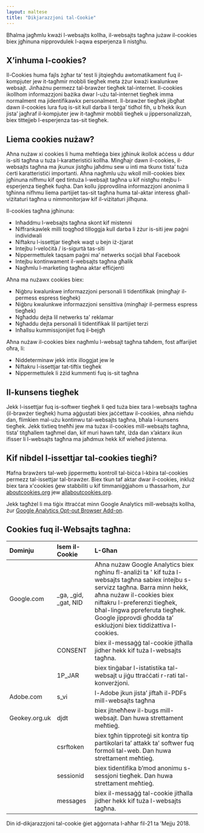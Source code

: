 ```yaml
---
layout: maltese
title: "Dikjarazzjoni tal-Cookie"
---
```


Bħalma jagħmlu kważi l-websajts kollha, il-websajts tagħna jużaw il-cookies biex jgħinuna  nipprovdulek l-aqwa esperjenza li nistgħu.

## X’inhuma l-cookies?

Il-Cookies huma fajls żgħar ta’ test li jitqiegħdu awtomatikament fuq il-kompjuter jew it-tagħmir mobbli tiegħek meta żżur kważi kwalunkwe websajt.  Jinħażnu permezz tal-brawżer tiegħek tal-internet.  Il-cookies ikollhom informazzjoni bażika dwar l-użu tal-internet tiegħek imma normalment ma jidentifikawkx personalment.  Il-brawżer tiegħek jibgħat dawn il-cookies lura fuq is-sit kull darba li terġa’ tidħol fih, u b’hekk ikun jista’ jagħraf il-kompjuter jew it-tagħmir mobbli tiegħek u jippersonalizzah, biex tittejjeb l-esperjenza tas-sit tiegħek.

## Liema cookies nużaw?

Aħna nużaw xi cookies li huma meħtieġa biex jgħinuk ikollok aċċess u ddur is-siti tagħna u tuża l-karatteristiċi kollha.  Mingħajr dawn il-cookies, il-websajts tagħna ma jkunux jistgħu jaħdmu sew u inti ma tkunx tista’ tuża ċerti karatteristiċi importanti.  Aħna nagħmlu użu wkoll mill-cookies biex jgħinuna nifhmu kif qed tintuża l-websajt tagħna u kif nistgħu ntejbu l-esperjenza tiegħek fuqha.  Dan kollu jipprovdilna informazzjoni anonima li tgħinna nifhmu liema partijiet tas-sit tagħna huma tal-aktar interess għall-viżitaturi tagħna u nimmonitorjaw kif il-viżitaturi jilħquna.

Il-cookies tagħna jgħinuna:
- Inħaddmu l-websajts tagħna skont kif mistenni 
- Niffrankawlek milli toqgħod tilloggja kull darba li żżur is-siti jew paġni individwali 
- Niftakru l-issettjar tiegħek waqt u bejn iż-żjarat 
- Intejbu l-veloċità / is-sigurtà tas-siti 
- Nippermettulek taqsam paġni ma’ netwerks soċjali bħal Facebook 
- Intejbu kontinwament il-websajts tagħna għalik 
- Nagħmlu l-marketing tagħna aktar effiċjenti

Aħna ma nużawx cookies biex:
- Niġbru kwalunkwe informazzjoni personali li tidentifikak (mingħajr il-permess espress tiegħek)
- Niġbru kwalunkwe informazzjoni sensittiva (mingħajr il-permess espress tiegħek)
- Ngħaddu dejta lil netwerks ta' reklamar
- Ngħaddu dejta personali li tidentifikak lil partijiet terzi
- Inħallsu kummissjonijiet fuq il-bejgħ

Aħna nużaw il-cookies biex nagħmlu l-websajt tagħna taħdem, fost affarijiet oħra, li:
- Niddeterminaw jekk intix illoggjat jew le
- Niftakru l-issettjar tat-tiftix tiegħek
- Nippermettulek li żżid kummenti fuq is-sit tagħna

## Il-kunsens tiegħek

Jekk l-issettjar fuq is-softwer tiegħek li qed tuża biex tara l-websajts tagħna (il-brawżer tiegħek) huma aġġustati biex jaċċettaw il-cookies, aħna nieħdu dan, flimkien mal-użu kontinwu tal-websajts tagħna, bħala l-kunsens tiegħek.  Jekk tixtieq tneħħi jew ma tużax il-cookies mill-websajts tagħna, tista’ titgħallem tagħmel dan, kif muri hawn taħt, iżda dan x’aktarx ikun ifisser li l-websajts tagħna ma jaħdmux hekk kif wieħed jistenna.

## Kif nibdel l-issettjar tal-cookies tiegħi?

Ħafna brawżers tal-web jippermettu kontroll tal-biċċa l-kbira tal-cookies permezz tal-issettjar tal-brawżer. Biex tkun taf aktar dwar il-cookies, inkluż biex tara x'cookies ġew stabbiliti u kif timmaniġġjahom u tħassarhom, żur [aboutcookies.org](www.aboutcookies.org) jew [allaboutcookies.org](www.allaboutcookies.org).

Jekk tagħżel li ma tiġix ittraċċat minn Google Analytics mill-websajts kollha, żur [Google Analytics Opt-out Browser Add-on](http://tools.google.com/dlpage/gaoptout).

## Cookies fuq il-Websajts tagħna:

| Dominju | Isem il-Cookie | L-Għan |
| :------ | :------------- | :----- |
| Google.com | \_ga, \_gid, \_gat, NID | Aħna nużaw Google Analytics biex ngħinu fl-analiżi ta ' kif tuża l-websajts tagħna sabiex intejbu s-servizz tagħna. Barra minn hekk, aħna nużaw il-cookies biex niftakru l-preferenzi tiegħek, bħal-lingwa ppreferuta tiegħek. Google jipprovdi għodda ta’ esklużjoni biex tiddiżattiva l-cookies. |
| | CONSENT | biex il-messaġġ tal-cookie jitħalla jidher hekk kif tuża l-websajts tagħna. |
| | 1P_JAR | biex tinġabar l-istatistika tal-websajt u jiġu ttraċċati r-rati tal-konverżjoni. |
| Adobe.com | s_vi | l-Adobe jkun jista’ jiftaħ il-PDFs mill-websajts tagħna |
| Geokey.org.uk | djdt | biex jitneħħew il-bugs mill-websajt. Dan huwa strettament meħtieġ. |
| | csrftoken | biex tgħin tipproteġi sit kontra tip partikolari ta’ attakk ta’ softwer fuq formoli tal-web. Dan huwa strettament meħtieġ. |
| | sessionid | biex tidentifika b’mod anonimu s-sessjoni tiegħek. Dan huwa strettament meħtieġ. |
| | messages | biex il-messaġġ tal-cookie jitħalla jidher hekk kif tuża l-websajts tagħna. |

Din id-dikjarazzjoni tal-cookie ġiet aġġornata l-aħħar fil-21 ta ’Mejju 2018.
